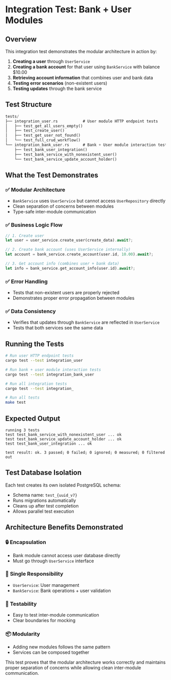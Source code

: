 # Integration Test: Bank + User Modules

## Overview

This integration test demonstrates the modular architecture in action by:

1. **Creating a user** through `UserService`
2. **Creating a bank account** for that user using `BankService` with balance $10.00
3. **Retrieving account information** that combines user and bank data
4. **Testing error scenarios** (non-existent users)
5. **Testing updates** through the bank service

## Test Structure

```rust
tests/
├── integration_user.rs           # User module HTTP endpoint tests
│   ├── test_get_all_users_empty()
│   ├── test_create_user()
│   ├── test_get_user_not_found()
│   └── test_full_crud_workflow()
└── integration_bank_user.rs      # Bank + User module interaction tests
    ├── test_bank_user_integration()
    ├── test_bank_service_with_nonexistent_user()
    └── test_bank_service_update_account_holder()
```

## What the Test Demonstrates

### ✅ **Modular Architecture**
- `BankService` uses `UserService` but cannot access `UserRepository` directly
- Clean separation of concerns between modules
- Type-safe inter-module communication

### ✅ **Business Logic Flow**
```rust
// 1. Create user
let user = user_service.create_user(create_data).await?;

// 2. Create bank account (uses UserService internally)
let account = bank_service.create_account(user.id, 10.00).await?;

// 3. Get account info (combines user + bank data)
let info = bank_service.get_account_info(user.id).await?;
```

### ✅ **Error Handling**
- Tests that non-existent users are properly rejected
- Demonstrates proper error propagation between modules

### ✅ **Data Consistency**
- Verifies that updates through `BankService` are reflected in `UserService`
- Tests that both services see the same data

## Running the Tests

```bash
# Run user HTTP endpoint tests
cargo test --test integration_user

# Run bank + user module interaction tests
cargo test --test integration_bank_user

# Run all integration tests
cargo test --test integration_

# Run all tests
make test
```

## Expected Output

```
running 3 tests
test test_bank_service_with_nonexistent_user ... ok
test test_bank_service_update_account_holder ... ok
test test_bank_user_integration ... ok

test result: ok. 3 passed; 0 failed; 0 ignored; 0 measured; 0 filtered out
```

## Test Database Isolation

Each test creates its own isolated PostgreSQL schema:
- Schema name: `test_{uuid_v7}`
- Runs migrations automatically
- Cleans up after test completion
- Allows parallel test execution

## Architecture Benefits Demonstrated

### 🔒 **Encapsulation**
- Bank module cannot access user database directly
- Must go through `UserService` interface

### 🎯 **Single Responsibility**
- `UserService`: User management
- `BankService`: Bank operations + user validation

### 🔄 **Testability**
- Easy to test inter-module communication
- Clear boundaries for mocking

### 📦 **Modularity**
- Adding new modules follows the same pattern
- Services can be composed together

This test proves that the modular architecture works correctly and maintains proper separation of concerns while allowing clean inter-module communication.